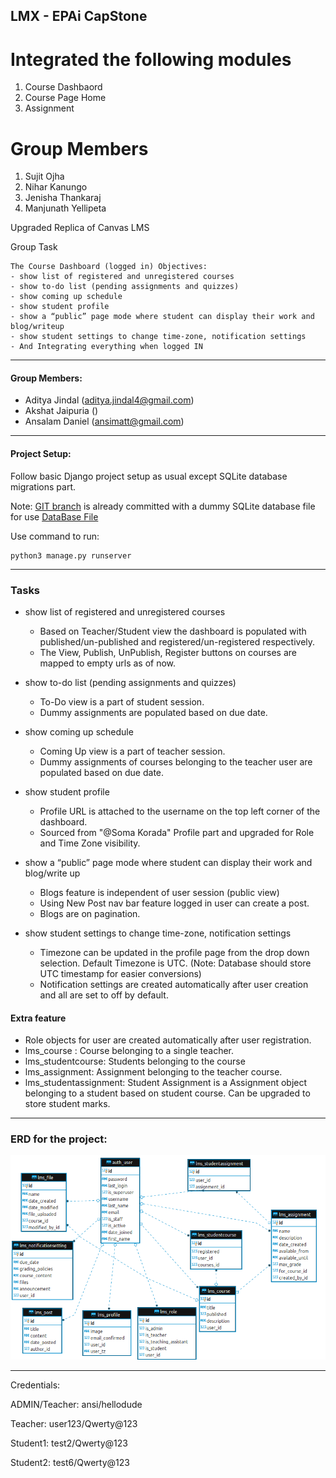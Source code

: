 ## LMX - EPAi CapStone

Integrated the following modules
=================================
1. Course Dashbaord 
2. Course Page Home 
3. Assignment 

Group Members
==============
1. Sujit Ojha 
2. Nihar Kanungo
3. Jenisha Thankaraj
4. Manjunath Yellipeta


Upgraded Replica of Canvas LMS

Group Task

```
The Course Dashboard (logged in) Objectives:
- show list of registered and unregistered courses
- show to-do list (pending assignments and quizzes)
- show coming up schedule
- show student profile
- show a “public” page mode where student can display their work and blog/writeup
- show student settings to change time-zone, notification settings
- And Integrating everything when logged IN
```

---

#### Group Members:

- Aditya Jindal (aditya.jindal4@gmail.com)
- Akshat Jaipuria ()
- Ansalam Daniel (ansimatt@gmail.com)

---

#### Project Setup: 

Follow basic Django project setup as usual except SQLite database migrations part.

Note: [GIT branch]() is already committed with a dummy SQLite database file for use [DataBase File]()

Use command to run: 

```
python3 manage.py runserver
```

---

### Tasks 

- show list of registered and unregistered courses
  - Based on Teacher/Student view the dashboard is populated with published/un-published and registered/un-registered respectively.
  - The View, Publish, UnPublish,  Register buttons on courses are mapped to empty urls as of now.

- show to-do list (pending assignments and quizzes)
  - To-Do view is a part of student session.
  - Dummy assignments are populated based on due date.
- show coming up schedule
  - Coming Up view is a part of teacher session.
  - Dummy assignments of courses belonging to the teacher user are populated based on due date.
- show student profile
  -  Profile URL is attached to the username on the top left corner of the dashboard.
  - Sourced from "@Soma Korada" Profile part and upgraded for Role and Time Zone visibility.
- show a “public” page mode where student can display their work and blog/write up
  - Blogs feature is independent of user session (public view)
  - Using New Post nav bar feature logged in user can create a post.
  - Blogs are on pagination.
- show student settings to change time-zone, notification settings
  - Timezone can be updated in the profile page from the drop down selection. Default Timezone is UTC. (Note: Database should store UTC timestamp for easier conversions)
  - Notification settings are created automatically after user creation and all are set to off by default.

#### Extra feature

- Role objects for user are created automatically after user registration.
- lms_course : Course belonging to a single teacher.
- lms_studentcourse: Students belonging to the course 
- lms_assignment: Assignment belonging to the teacher course.
- lms_studentassignment: Student Assignment is a Assignment object belonging to a student based on student course. Can be upgraded to store student marks.

---

### ERD for the project:

<img src="./LMX_CourseDash_LoggedIn_ERD.png" alt="image" style="zoom:0%;" />

---

Credentials:

ADMIN/Teacher: ansi/hellodude

Teacher: user123/Qwerty@123

Student1: test2/Qwerty@123

Student2: test6/Qwerty@123
